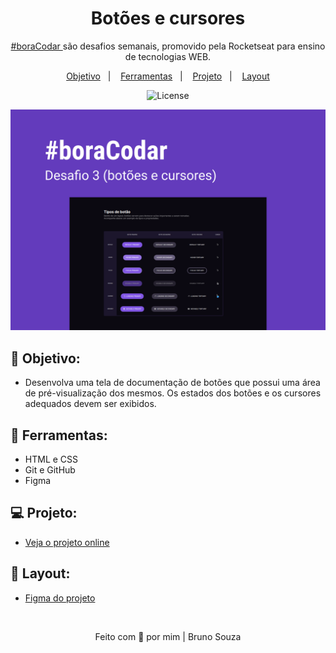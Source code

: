 <h1 align="center">
    Botões e cursores
</h1>

<p align="center">
    <a href="https://www.rocketseat.com.br/boracodar?utm_content=descricao-boracodar_desafio01&utm_term=boracodar&utm_medium=organic&utm_source=youtube&utm_campaign=lead">#boraCodar </a> são desafios semanais, promovido pela Rocketseat para ensino de tecnologias WEB.
</p>

<p align="center">
  <a href="#objetivo">Objetivo</a>&nbsp;&nbsp;&nbsp;|&nbsp;&nbsp;&nbsp;
  <a href="#tecnologias">Ferramentas</a>&nbsp;&nbsp;&nbsp;|&nbsp;&nbsp;&nbsp;
  <a href="#projeto">Projeto</a>&nbsp;&nbsp;&nbsp;|&nbsp;&nbsp;&nbsp;
  <a href="#layout">Layout</a>
</p>

<p align="center">
  <img alt="License" src="https://img.shields.io/static/v1?label=license&message=MIT&color=49AA26&labelColor=000000">
</p>

<p align="center">
  <img alt="Buttons and Cursors Preview" src=".github/ButtonsCursors.png">
</p>

<h2 id="tecnologias">🚀 <b>Objetivo:</b></h2>

- Desenvolva uma tela de documentação de botões que possui uma área de pré-visualização dos mesmos. Os estados dos botões e os cursores adequados devem ser exibidos.

<h2 id="tecnologias">🔧 <b>Ferramentas:</b></h2>

- HTML e CSS
- Git e GitHub
- Figma

<h2 id="projeto">💻 <b>Projeto:</b></h2>

- [Veja o projeto online](https://buttonsandcursors.netlify.app/)

<h2 id="layout">🎨 <b>Layout:</b></h2>

- [Figma do projeto](https://www.figma.com/community/file/1197534710257750520)

<br>

<p align="center">
  Feito com 💜 por mim | Bruno Souza
</p>
